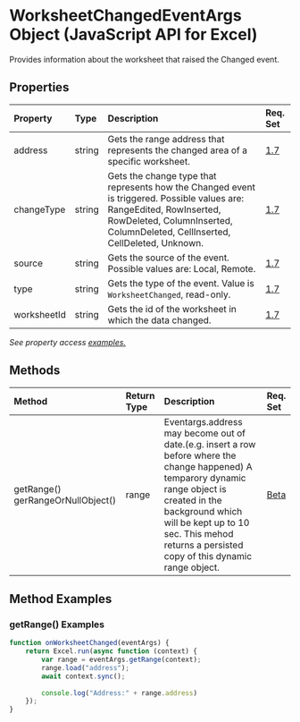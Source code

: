# WorksheetChangedEventArgs Object (JavaScript API for Excel)

Provides information about the worksheet that raised the Changed event.

## Properties

| Property	   | Type	|Description| Req. Set|
|:---------------|:--------|:----------|:----|
|address|string|Gets the range address that represents the changed area of a specific worksheet.|[1.7](../requirement-sets/excel-api-requirement-sets.md)|
|changeType|string|Gets the change type that represents how the Changed event is triggered. Possible values are: RangeEdited, RowInserted, RowDeleted, ColumnInserted, ColumnDeleted, CellInserted, CellDeleted, Unknown.|[1.7](../requirement-sets/excel-api-requirement-sets.md)|
|source|string|Gets the source of the event. Possible values are: Local, Remote.|[1.7](../requirement-sets/excel-api-requirement-sets.md)|
|type|string|Gets the type of the event. Value is `WorksheetChanged`, read-only.|[1.7](../requirement-sets/excel-api-requirement-sets.md)|
|worksheetId|string|Gets the id of the worksheet in which the data changed.|[1.7](../requirement-sets/excel-api-requirement-sets.md)|

_See property access [examples.](#property-access-examples)_


## Methods
| Method		   | Return Type	|Description| Req. Set|
|:---------------|:--------|:----------|:----|
|getRange() gerRangeOrNullObject()|range|Eventargs.address may become out of date.(e.g. insert a row before where the change happened) A temparory dynamic range object is created in the background which will be kept up to 10 sec. This mehod returns a persisted copy of this dynamic range object.|[Beta](../requirement-sets/excel-api-requirement-sets.md)|

## Method Examples


### getRange() Examples
```js
function onWorksheetChanged(eventArgs) {
    return Excel.run(async function (context) {
        var range = eventArgs.getRange(context);
        range.load("address");
        await context.sync();
        
        console.log("Address:" + range.address)
    });
}
```

